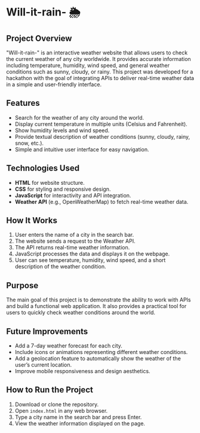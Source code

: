 # Will-it-rain- 🌦️

## Project Overview
"Will-it-rain-" is an interactive weather website that allows users to check the current weather of any city worldwide. It provides accurate information including temperature, humidity, wind speed, and general weather conditions such as sunny, cloudy, or rainy. This project was developed for a hackathon with the goal of integrating APIs to deliver real-time weather data in a simple and user-friendly interface.

## Features
- Search for the weather of any city around the world.
- Display current temperature in multiple units (Celsius and Fahrenheit).
- Show humidity levels and wind speed.
- Provide textual description of weather conditions (sunny, cloudy, rainy, snow, etc.).
- Simple and intuitive user interface for easy navigation.

## Technologies Used
- **HTML** for website structure.
- **CSS** for styling and responsive design.
- **JavaScript** for interactivity and API integration.
- **Weather API** (e.g., OpenWeatherMap) to fetch real-time weather data.

## How It Works
1. User enters the name of a city in the search bar.
2. The website sends a request to the Weather API.
3. The API returns real-time weather information.
4. JavaScript processes the data and displays it on the webpage.
5. User can see temperature, humidity, wind speed, and a short description of the weather condition.

## Purpose
The main goal of this project is to demonstrate the ability to work with APIs and build a functional web application. It also provides a practical tool for users to quickly check weather conditions around the world.

## Future Improvements
- Add a 7-day weather forecast for each city.
- Include icons or animations representing different weather conditions.
- Add a geolocation feature to automatically show the weather of the user’s current location.
- Improve mobile responsiveness and design aesthetics.

## How to Run the Project
1. Download or clone the repository.  
2. Open `index.html` in any web browser.  
3. Type a city name in the search bar and press Enter.  
4. View the weather information displayed on the page.
